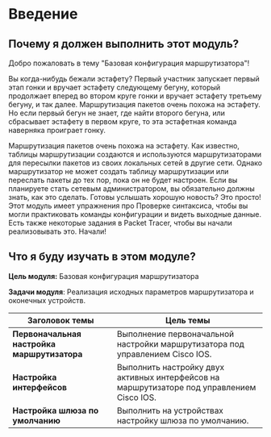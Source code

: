 # Введение

<!-- 10.0.1 -->
##  Почему я должен выполнить этот модуль?

Добро пожаловать в тему "Базовая конфигурация маршрутизатора"!

Вы когда-нибудь бежали эстафету? Первый участник запускает первый этап гонки и вручает эстафету следующему бегуну, который продолжает вперед во втором круге гонки и вручает эстафету третьему бегуну, и так далее. Маршрутизация пакетов очень похожа на эстафету. Но если первый бегун не знает, где найти второго бегуна, или сбрасывает эстафету в первом круге, то эта эстафетная команда наверняка проиграет гонку.

Маршрутизация пакетов очень похожа на эстафету. Как известно, таблицы маршрутизации создаются и используются маршрутизаторами для пересылки пакетов из своих локальных сетей в другие сети. Однако маршрутизатор не может создать таблицу маршрутизации или переслать пакеты до тех пор, пока он не будет настроен. Если вы планируете стать сетевым администратором, вы обязательно должны знать, как это сделать. Готовы услышать хорошую новость? Это просто! Этот модуль имеет упражнения про Проверке синтаксиса, чтобы вы могли практиковать команды конфигурации и видеть выходные данные. Есть также некоторые задания в Packet Tracer, чтобы вы начали реализовывать это. Начали!

<!-- 10.0.2 -->
##  Что я буду изучать в этом модуле?

**Цель модуля:** Базовая конфигурация маршрутизатора

**Задачи модуля**: Реализация исходных параметров маршрутизатора и оконечных устройств.

| **Заголовок темы** | **Цель темы** |
| --- | --- |
| **Первоначальная настройка маршрутизатора** | Выполнение первоначальной настройки маршрутизатора под управлением Cisco IOS. |
| **Настройка интерфейсов** | Выполнить настройку двух активных интерфейсов на маршрутизаторе под управлением Cisco IOS. |
| **Настройка шлюза по умолчанию** | Выполнить на устройствах настройку шлюза по умолчанию. |

